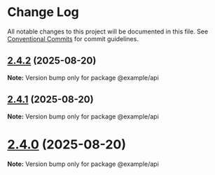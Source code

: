 # Change Log

All notable changes to this project will be documented in this file.
See [Conventional Commits](https://conventionalcommits.org) for commit guidelines.

## [2.4.2](https://github.com/gabeklein/entangled-io/compare/v2.4.1...v2.4.2) (2025-08-20)

**Note:** Version bump only for package @example/api





## [2.4.1](https://github.com/gabeklein/entangled-io/compare/v2.4.0...v2.4.1) (2025-08-20)

**Note:** Version bump only for package @example/api





# [2.4.0](https://github.com/gabeklein/entangled-io/compare/v2.3.1...v2.4.0) (2025-08-20)

**Note:** Version bump only for package @example/api
